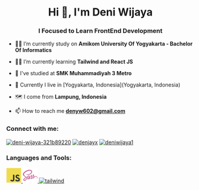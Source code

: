 <h1 align="center">Hi 👋, I'm Deni Wijaya</h1>
<h3 align="center">I Focused to Learn FrontEnd Development</h3>

- 🧑‍🎓 I’m currently study on **Amikom University Of Yogyakarta - Bachelor Of Informatics**

- 🧑‍💻 I’m currently learning **Tailwind and React JS**

- 🏫 I've studied at **SMK Muhammadiyah 3 Metro**

- 📍 Currently I live in [Yogyakarta, Indonesia](Yogyakarta, Indonesia)

- 🗺️ I come from **Lampung, Indonesia**

- 📫 How to reach me **denyw602@gmail.com**

<h3 align="left">Connect with me:</h3>
<p align="left">
<a href="https://linkedin.com/in/deni-wijaya-321b89220" target="blank"><img align="center" src="https://raw.githubusercontent.com/rahuldkjain/github-profile-readme-generator/master/src/images/icons/Social/linked-in-alt.svg" alt="deni-wijaya-321b89220" height="30" width="40" /></a>
<a href="https://instagram.com/denjayx" target="blank"><img align="center" src="https://raw.githubusercontent.com/rahuldkjain/github-profile-readme-generator/master/src/images/icons/Social/instagram.svg" alt="denjayx" height="30" width="40" /></a>
<a href="https://www.behance.net/deniwijaya1" target="blank"><img align="center" src="https://raw.githubusercontent.com/rahuldkjain/github-profile-readme-generator/master/src/images/icons/Social/behance.svg" alt="deniwijaya1" height="30" width="40" /></a>
</p>

<h3 align="left">Languages and Tools:</h3>
<p align="left"> <a href="https://developer.mozilla.org/en-US/docs/Web/JavaScript" target="_blank" rel="noreferrer"> <img src="https://raw.githubusercontent.com/devicons/devicon/master/icons/javascript/javascript-original.svg" alt="javascript" width="40" height="40"/> </a> <a href="https://sass-lang.com" target="_blank" rel="noreferrer"> <img src="https://raw.githubusercontent.com/devicons/devicon/master/icons/sass/sass-original.svg" alt="sass" width="40" height="40"/> </a> <a href="https://tailwindcss.com/" target="_blank" rel="noreferrer"> <img src="https://www.vectorlogo.zone/logos/tailwindcss/tailwindcss-icon.svg" alt="tailwind" width="40" height="40"/> </a> </p>
